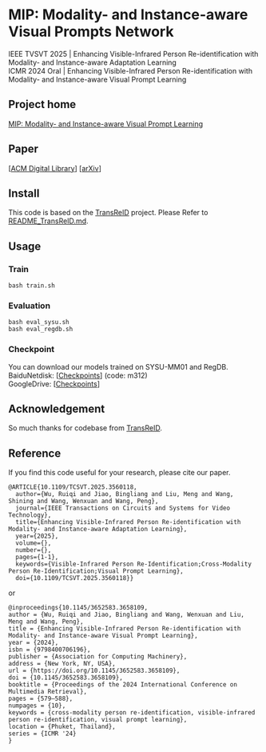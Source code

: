 # MIP: Modality- and Instance-aware Visual Prompts Network
IEEE TVSVT 2025 | Enhancing Visible-Infrared Person Re-identification with Modality- and Instance-aware Adaptation Learning <br>
ICMR 2024 Oral | Enhancing Visible-Infrared Person Re-identification with Modality- and Instance-aware Visual Prompt Learning

## Project home
[MIP: Modality- and Instance-aware Visual Prompt Learning](https://wurqjackey.github.io/ICMR2024_MIP/)

## Paper
<!-- Enhancing Visible-Infrared Person Re-identification with Modality- and Instance-aware Visual Prompt Learning<br> -->
[[ACM Digital Library](https://dl.acm.org/doi/10.1145/3652583.3658109)]
[[arXiv](https://arxiv.org/abs/2406.12316)]

## Install
This code is based on the [TransReID](https://github.com/damo-cv/TransReID) project. Please Refer to [README_TransReID.md](https://wurqjackey.github.io/MIP/README_TransReID.md).

## Usage
### Train
```
bash train.sh
```

### Evaluation
```
bash eval_sysu.sh
bash eval_regdb.sh
```
### Checkpoint
You can download our models trained on SYSU-MM01 and RegDB. <br>
BaiduNetdisk: [[Checkpoints](https://pan.baidu.com/s/1XOzA05ADSfiTaeHAj4sDsA)] (code: m312) <br>
GoogleDrive: [[Checkpoints](https://drive.google.com/drive/folders/1MUawaVku45vviDrxh9rJtshDEL2oCi6C?usp=sharing)]

## Acknowledgement
So much thanks for codebase from [TransReID](https://github.com/damo-cv/TransReID).

## Reference
If you find this code useful for your research, please cite our paper.
```
@ARTICLE{10.1109/TCSVT.2025.3560118,
  author={Wu, Ruiqi and Jiao, Bingliang and Liu, Meng and Wang, Shining and Wang, Wenxuan and Wang, Peng},
  journal={IEEE Transactions on Circuits and Systems for Video Technology}, 
  title={Enhancing Visible-Infrared Person Re-identification with Modality- and Instance-aware Adaptation Learning}, 
  year={2025},
  volume={},
  number={},
  pages={1-1},
  keywords={Visible-Infrared Person Re-Identification;Cross-Modality Person Re-Identification;Visual Prompt Learning},
  doi={10.1109/TCSVT.2025.3560118}}
```
or <br>
```
@inproceedings{10.1145/3652583.3658109,
author = {Wu, Ruiqi and Jiao, Bingliang and Wang, Wenxuan and Liu, Meng and Wang, Peng},
title = {Enhancing Visible-Infrared Person Re-identification with Modality- and Instance-aware Visual Prompt Learning},
year = {2024},
isbn = {9798400706196},
publisher = {Association for Computing Machinery},
address = {New York, NY, USA},
url = {https://doi.org/10.1145/3652583.3658109},
doi = {10.1145/3652583.3658109},
booktitle = {Proceedings of the 2024 International Conference on Multimedia Retrieval},
pages = {579–588},
numpages = {10},
keywords = {cross-modality person re-identification, visible-infrared person re-identification, visual prompt learning},
location = {Phuket, Thailand},
series = {ICMR '24}
}
```
